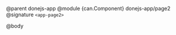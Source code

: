 @parent donejs-app
@module {can.Component} donejs-app/page2 <app-page2>
@signature `<app-page2>`

@body

## <app-page2>

